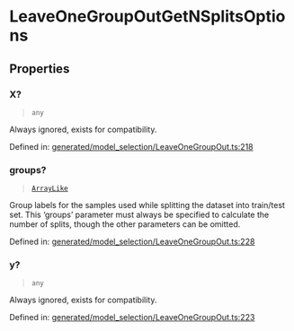 # LeaveOneGroupOutGetNSplitsOptions

## Properties

### X?

> `any`

Always ignored, exists for compatibility.

Defined in:  [generated/model\_selection/LeaveOneGroupOut.ts:218](https://github.com/transitive-bullshit/scikit-learn-ts/blob/122b3c0/packages/sklearn/src/generated/model_selection/LeaveOneGroupOut.ts#L218)

### groups?

> [`ArrayLike`](../types/ArrayLike.md)

Group labels for the samples used while splitting the dataset into train/test set. This ‘groups’ parameter must always be specified to calculate the number of splits, though the other parameters can be omitted.

Defined in:  [generated/model\_selection/LeaveOneGroupOut.ts:228](https://github.com/transitive-bullshit/scikit-learn-ts/blob/122b3c0/packages/sklearn/src/generated/model_selection/LeaveOneGroupOut.ts#L228)

### y?

> `any`

Always ignored, exists for compatibility.

Defined in:  [generated/model\_selection/LeaveOneGroupOut.ts:223](https://github.com/transitive-bullshit/scikit-learn-ts/blob/122b3c0/packages/sklearn/src/generated/model_selection/LeaveOneGroupOut.ts#L223)

